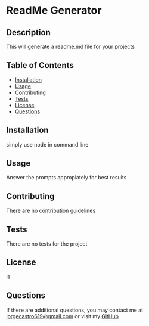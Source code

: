 # ReadMe Generator

## Description

This will generate a readme.md file for your projects

## Table of Contents

- [Installation](#installation)
- [Usage](#usage)
- [Contributing](#contributing)
- [Tests](#tests)
- [License](#license)
- [Questions](#questions)

## Installation

simply use node in command line

## Usage

Answer the prompts appropiately for best results

## Contributing

There are no contribution guidelines

## Tests

There are no tests for the project

## License

l1

## Questions

If there are additional questions, you may contact me at jorgecastro619@gmail.com or visit my [GitHub](https://github.com/Jacastro619)
